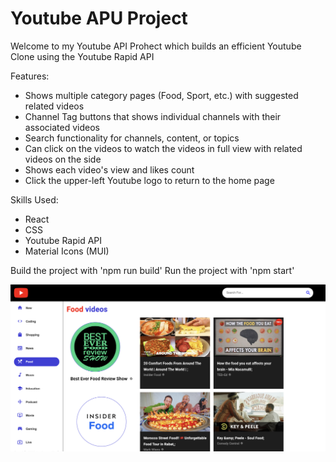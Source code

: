 # Youtube APU Project

Welcome to my Youtube API Prohect which builds an efficient Youtube Clone using the Youtube Rapid API

Features:
- Shows multiple category pages (Food, Sport, etc.) with suggested related videos
- Channel Tag buttons that shows individual channels with their associated videos
- Search functionality for channels, content, or topics
- Can click on the videos to watch the videos in full view with related videos on the side
- Shows each video's view and likes count
- Click the upper-left Youtube logo to return to the home page

Skills Used:
- React
- CSS
- Youtube Rapid API
- Material Icons (MUI)

Build the project with 'npm run build'
Run the project with 'npm start'

![Youtube Clone](./youtube.png)

